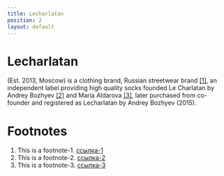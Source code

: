 ```yaml
---
title: Lecharlatan
position: 2
layout: default
---
```


# Lecharlatan

(Est. 2013, Moscow) is a clothing brand, Russian streetwear brand <span id="a1">[[1]](#f1)</span>, an independent label providing high quality socks founded Le Charlatan by Andrey Bozhyev <span id="a2">[[2]](#f2)</span> and Maria Aldarova <span id="a3">[[3]](#f3)</span>, later purchased from co-founder and registered as Lecharlatan by Andrey Bozhyev (2015).


# Footnotes

1. <span id="f1"></span> This is a footnote-1. [ссылка-1](#a1)
1. <span id="f2"></span> This is a footnote-2. [ссылка-2](#a2)
1. <span id="f3"></span> This is a footnote-3. [ссылка-3](#a3)




